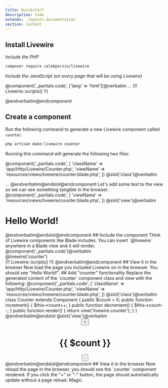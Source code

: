 ```yaml
---
title: Quickstart
description: todo
extends: _layouts.documentation
section: content
---
```

## Install Livewire

*Include the PHP*
```bash
composer require calebporzio/livewire
```


*Include the JavaScript (on every page that will be using Livewire)*

@component('_partials.code', ['lang' => 'html'])@verbatim
    ...
    {!! Livewire::scripts() !!}
</body>
</html>
@endverbatim@endcomponent


## Create a component

Run the following command to generate a new Livewire component called `counter`.

```bash
php artisan make:livewire counter
```

Running this command will generate the following two files:

@component('_partials.code', [
    'className' => 'app/Http/Livewire/Counter.php',
    'viewName' => 'resources/views/livewire/counter.blade.php',
])
@slot('class')@verbatim
<?php

namespace App\Http\Livewire;

use Livewire\Component;

class Counter extends Component
{
    public function render()
    {
        return view('livewire.counter');
    }
}
@endverbatim@endslot
@slot('view')@verbatim
<div>
    ...
</div>
@endverbatim@endslot@endcomponent

Let's add some text to the view so we can see something tangible in the browser.

@component('_partials.code', [
    'viewName' => 'resources/views/livewire/counter.blade.php',
])
@slot('view')@verbatim
<div>
    <h1>Hello World!</h1>
</div>
@endverbatim@endslot@endcomponent

## Include the component
Think of Livewire components like Blade includes. You can insert `@livewire` anywhere in a Blade view and it will render.

@component('_partials.code')@verbatim
    <div>
        @livewire('counter')
    </div>

    {!! Livewire::scripts() !!}
</body>
</html>
@endverbatim@endcomponent

## View it in the browser

Now load the page you included Livewire on in the browser. You should see "Hello World!".

## Add "counter" functionality

Replace the generated content of the `counter` component class and view with the following:

@component('_partials.code', [
    'className' => 'app/Http/Livewire/Counter.php',
    'viewName' => 'resources/views/livewire/counter.blade.php',
])
@slot('class')@verbatim
class Counter extends Component
{
    public $count = 0;

    public function increment()
    {
        $this->count++;
    }

    public function decrement()
    {
        $this->count--;
    }

    public function render()
    {
        return view('livewire.counter');
    }
}
@endverbatim@endslot
@slot('view')@verbatim
<div style="text-align: center">

    <button wire:click="increment">+</button>

    <h1>{{ $count }}</h1>

    <button wire:click="decrement">-</button>

</div>
@endverbatim@endslot@endcomponent

## View it in the browser

Now reload the page in the browser, you should see the `counter` component rendered. If you click the "+" or "-" button, the page should automatically update without a page reload. Magic.
